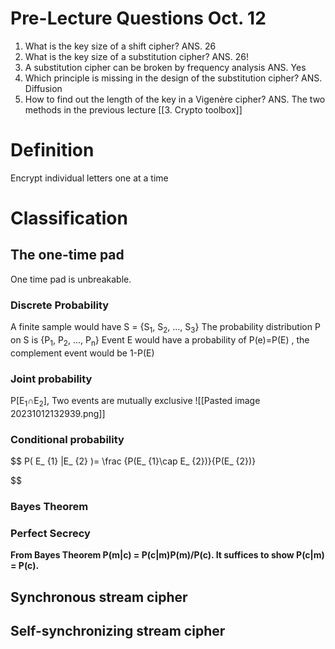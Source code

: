 # Pre-Lecture Questions Oct. 12
1. What is the key size of a shift cipher? ANS. 26
2. What is the key size of a substitution cipher? ANS. 26!
3. A substitution cipher can be broken by frequency analysis ANS. Yes
4. Which principle is missing in the design of the substitution cipher? ANS. Diffusion
5. How to find out the length of the key in a Vigenère cipher? ANS. The two methods in the previous lecture [[3. Crypto toolbox]]

# Definition
Encrypt individual letters one at a time
# Classification
## The one-time pad 
One time pad is unbreakable. 
###  Discrete Probability
A finite sample would have S = {S<sub>1</sub>, S<sub>2</sub>, ..., S<sub>3</sub>}
The probability distribution P on S is {P<sub>1</sub>, P<sub>2</sub>, ..., P<sub>n</sub>} 
Event E would have a probability of P(e)=P(E) , the complement event would be 1-P(E)
### Joint probability
P[E<sub>1</sub>∩E<sub>2</sub>], Two events are mutually exclusive
![[Pasted image 20231012132939.png]]
### Conditional probability 
$$
P( E_ {1}  |E_ {2}  )=  \frac {P(E_ {1}\cap E_ {2})}{P(E_ {2})} 

$$

### Bayes Theorem 


### Perfect Secrecy 

**From Bayes Theorem P(m|c) = P(c|m)P(m)/P(c). It suffices to show P(c|m) = P(c).**



## Synchronous stream cipher 

## Self-synchronizing stream cipher 

